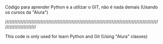 Código para aprender Python e a utilizar o GIT, não é  nada demais (Usando os cursos da "Alura")

///////////////////////////////////////////////////////////////////////////////////////////////////////////////////////

This code is only used for learn Python and Git (Using "Alura" classes)
